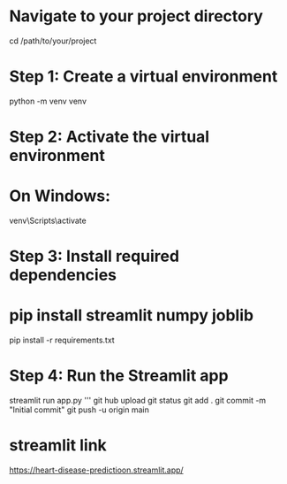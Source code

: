 # Navigate to your project directory
cd /path/to/your/project

# Step 1: Create a virtual environment
python -m venv venv

# Step 2: Activate the virtual environment
# On Windows:
venv\Scripts\activate

# Step 3: Install required dependencies
# pip install streamlit numpy joblib
pip install -r requirements.txt

# Step 4: Run the Streamlit app
streamlit run app.py
'''
git hub upload
git status
git add .
git commit -m "Initial commit"
git push -u origin main

# streamlit link
https://heart-disease-predictioon.streamlit.app/
